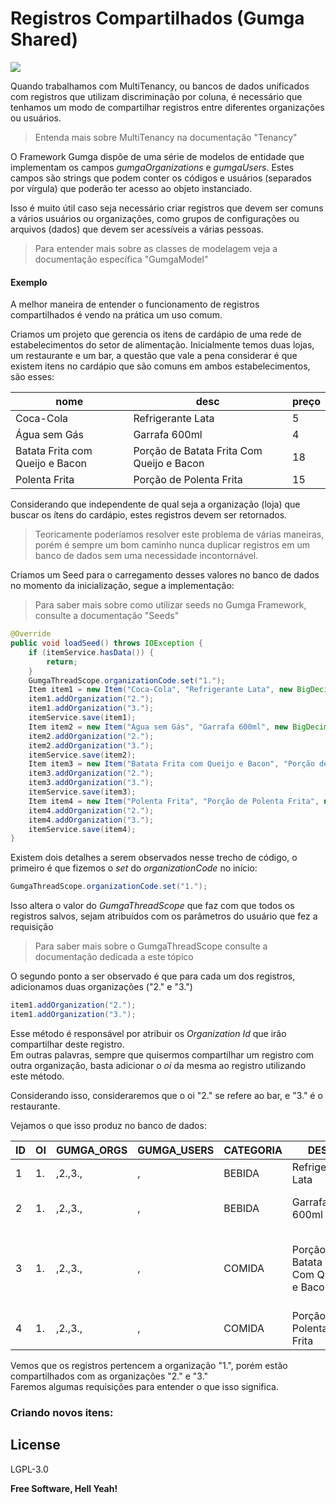 # Registros Compartilhados (Gumga Shared)

[![](https://avatars3.githubusercontent.com/u/13262049?s=200&v=4)](https://github.com/GUMGA/frameworkbackend)

Quando trabalhamos com MultiTenancy, ou bancos de dados unificados com registros que utilizam discriminação por coluna, é necessário que tenhamos um modo de compartilhar registros entre diferentes organizações ou usuários.
> Entenda mais sobre MultiTenancy na documentação "Tenancy"

O Framework Gumga dispõe de uma série de modelos de entidade que implementam os campos *gumgaOrganizations* e *gumgaUsers*. Estes campos são strings que podem conter os códigos e usuários (separados por vírgula) que poderão ter acesso ao objeto instanciado.

Isso é muito útil caso seja necessário criar registros que devem ser comuns a vários usuários ou organizações, como grupos de configurações ou arquivos (dados) que devem ser acessíveis a várias pessoas.

> Para entender mais sobre as classes de modelagem veja a documentação específica "GumgaModel"

#### Exemplo

A melhor maneira de entender o funcionamento de registros compartilhados é vendo na prática um uso comum.<br>

Criamos um projeto que gerencia os itens de cardápio de uma rede de estabelecimentos do setor de alimentação. Inicialmente temos duas lojas, um restaurante e um bar, a questão que vale a pena considerar é que existem itens no cardápio que são comuns em ambos estabelecimentos, são esses:

| nome                            | desc                                      | preço |
|---------------------------------|-------------------------------------------|-------|
| Coca-Cola                       | Refrigerante Lata                         | 5     |
| Água sem Gás                    | Garrafa 600ml                             | 4     |
| Batata Frita com Queijo e Bacon | Porção de Batata Frita Com Queijo e Bacon | 18    |
| Polenta Frita                   | Porção de Polenta Frita                   | 15    |

Considerando que independente de qual seja a organização (loja) que buscar os ítens do cardápio, estes registros devem ser retornados.

> Teoricamente poderíamos resolver este problema de várias maneiras, porém é sempre um bom caminho nunca duplicar registros em um banco de dados sem uma necessidade incontornável.

Criamos um Seed para o carregamento desses valores no banco de dados no momento da inicialização, segue a implementação:

> Para saber mais sobre como utilizar seeds no Gumga Framework, consulte a documentação "Seeds"

```java
@Override
public void loadSeed() throws IOException {
    if (itemService.hasData()) {
        return;
    }
    GumgaThreadScope.organizationCode.set("1.");
    Item item1 = new Item("Coca-Cola", "Refrigerante Lata", new BigDecimal(4), Categorias.BEBIDA);
    item1.addOrganization("2.");
    item1.addOrganization("3.");
    itemService.save(item1);
    Item item2 = new Item("Água sem Gás", "Garrafa 600ml", new BigDecimal(4), Categorias.BEBIDA);
    item2.addOrganization("2.");
    item2.addOrganization("3.");
    itemService.save(item2);
    Item item3 = new Item("Batata Frita com Queijo e Bacon", "Porção de Batata Frita Com Queijo e Bacon", new BigDecimal(18), Categorias.COMIDA);
    item3.addOrganization("2.");
    item3.addOrganization("3.");
    itemService.save(item3);
    Item item4 = new Item("Polenta Frita", "Porção de Polenta Frita", new BigDecimal(15), Categorias.COMIDA);
    item4.addOrganization("2.");
    item4.addOrganization("3.");
    itemService.save(item4);
}
```
Existem dois detalhes a serem observados nesse trecho de código, o primeiro é que fizemos o *set* do *organizationCode* no início:
```java
GumgaThreadScope.organizationCode.set("1.");
```
Isso altera o valor do *GumgaThreadScope* que faz com que todos os registros salvos, sejam atribuídos com os parâmetros do usuário que fez a requisição

> Para saber mais sobre o GumgaThreadScope consulte a documentação dedicada a este tópico

O segundo ponto a ser observado é que para cada um dos registros, adicionamos duas organizações ("2." e "3.")

```java
item1.addOrganization("2.");
item1.addOrganization("3.");
```
Esse método é responsável por atribuir os *Organization Id* que irão compartilhar deste registro.<br>
Em outras palavras, sempre que quisermos compartilhar um registro com outra organização, basta adicionar o *oi* da mesma ao registro utilizando este método.

Considerando isso, consideraremos que o oi "2." se refere ao bar, e "3." é o restaurante.

Vejamos o que isso produz no banco de dados:

| ID   | OI   | GUMGA_ORGS   | GUMGA_USERS   | CATEGORIA   | DESC                                      | NOME                            | PRECO   |
|------|------|--------------|---------------|-------------|-------------------------------------------|---------------------------------|---------|
| 1    | 1.   | ,2.,3.,      | ,             | BEBIDA      | Refrigerante Lata                         | Coca-Cola                       | 4.00    |
| 2    | 1.   | ,2.,3.,      | ,             | BEBIDA      | Garrafa 600ml                             | Água sem Gás                    | 4.00    |
| 3    | 1.   | ,2.,3.,      | ,             | COMIDA      | Porção de Batata Frita Com Queijo e Bacon | Batata Frita com Queijo e Bacon | 18.00   |
| 4    | 1.   | ,2.,3.,      | ,             | COMIDA      | Porção de Polenta Frita                   | Polenta Frita                   | 15.00   |

Vemos que os registros pertencem a organização "1.", porém estão compartilhados com as organizações "2." e "3."<br>
Faremos algumas requisições para entender o que isso significa.

### Criando novos itens:

License
----

LGPL-3.0


**Free Software, Hell Yeah!**

